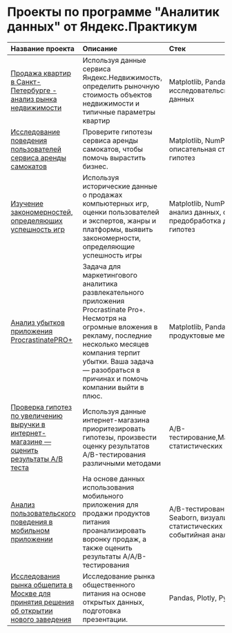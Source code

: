# Проекты по программе "Аналитик данных" от Яндекс.Практикум

| Название проекта  | Описание  | Стек |
|:-------------|:---------------|:-------------|
|<a href='https://github.com/elenkor23/yp_projects/tree/main/spb_real_estate'>Продажа квартир в Санкт-Петербурге - анализ рынка недвижимости</a> | Используя данные сервиса Яндекс.Недвижимость, определить рыночную стоимость объектов недвижимости и типичные параметры квартир |     Matplotlib, Pandas, Python, визуализация данных, исследовательский анализ данных, предобработка данных |
|<a href='https://github.com/elenkor23/yp_projects/tree/main/Stat_analysis'>Исследование поведения пользователей сервиса аренды самокатов</a>| Проверите гипотезы сервиса аренды самокатов, чтобы помочь вырастить бизнес.| Matplotlib, NumPy, Pandas, Python, SciPy, описательная статистика, проверка статистических гипотез|
|<a href='https://github.com/elenkor23/yp_projects/blob/main/games.ipynb'>Изучение закономерностей, определяющих успешность игр</a>| Используя исторические данные о продажах компьютерных игр, оценки пользователей и экспертов, жанры и платформы, выявить закономерности, определяющие успешность игры| Matplotlib, NumPy, Pandas, Python, исследовательский анализ данных, описательная статистика, предобработка данных, проверка статистических гипотез|
|<a href='https://github.com/elenkor23/yp_projects/tree/main/%D0%B0%D0%BD%D0%B0%D0%BB%D0%B8%D0%B7%20%D0%B1%D0%B8%D0%B7%D0%BD%D0%B5%D1%81-%D0%BF%D0%BE%D0%BA%D0%B0%D0%B7%D0%B0%D1%82%D0%B5%D0%BB%D0%B5%D0%B9'>Анализ убытков приложения ProcrastinatePRO+</a>|Задача для маркетингового аналитика развлекательного приложения Procrastinate Pro+. Несмотря на огромные вложения в рекламу, последние несколько месяцев компания терпит убытки. Ваша задача — разобраться в причинах и помочь компании выйти в плюс.|Matplotlib, Pandas, Python, Seaborn, когортный анализ, продуктовые метрики, юнит-экономика|
|<a href='https://github.com/elenkor23/yp_projects/tree/main/ab-test'>Проверка гипотез по увеличению выручки в интернет-магазине — оценить результаты A/B теста</a>|Используя данные интернет-магазина приоритезировать гипотезы, произвести оценку результатов A/B-тестирования различными методами | A/B-тестирование,Matplotlib,Pandas,Python,SciPy,проверка статистических гипотез|
|<a href='https://github.com/elenkor23/yp_projects/tree/main/mobile_aab'>Анализ пользовательского поведения в мобильном приложении</a>|На основе данных использования мобильного приложения для продажи продуктов питания проанализировать воронку продаж, а также оценить результаты A/A/B-тестирования	| A/B-тестирование, Matplotlib, Pandas, Plotly, Python, Seaborn, визуализация данных, проверка статистических гипотез, продуктовые метрики, событийная аналитика |
|<a href='https://github.com/elenkor23/yp_projects/tree/main/catering'>Исследования рынка общепита в Москве для принятия решения об открытии нового заведения</a>| Исследование рынка общественного питания на основе открытых данных, подготовка презентации.| Pandas, Plotly, Python, Seaborn, визуализация данных|
